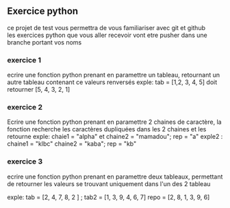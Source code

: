 ## Exercice python

ce projet de test vous permettra de vous familiariser avec git et github <br/>
les exercices python que vous aller recevoir vont etre pusher dans une branche portant vos noms

### exercice 1
ecrire une fonction python prenant en paramettre un tableau, retournant un autre tableau contenant ce valeurs renversés
exple:  tab = [1,2, 3, 4, 5] doit retourner [5, 4, 3, 2, 1]


### exercice 2
Ecrire une fonction python prenant en paramettre 2 chaines de caractère, la fonction recherche les caractères dupliquées dans les 2 chaines et les retourne 
exple:  chaie1 = "alpha" et chaine2 = "mamadou"; rep = "a"
exple2 : chaine1 = "klbc" chaine2 = "kaba"; rep = "kb"

### exercice 3
ecrire une fonction python prenant en paramettre deux tableaux, permettant de retourner les valeurs se trouvant uniquement dans l'un des 2 tableau

exple: tab = [2, 4, 7, 8, 2 ] ; tab2 = [1, 3, 9, 4, 6, 7]
repo  = [2, 8, 1, 3, 9, 6]
